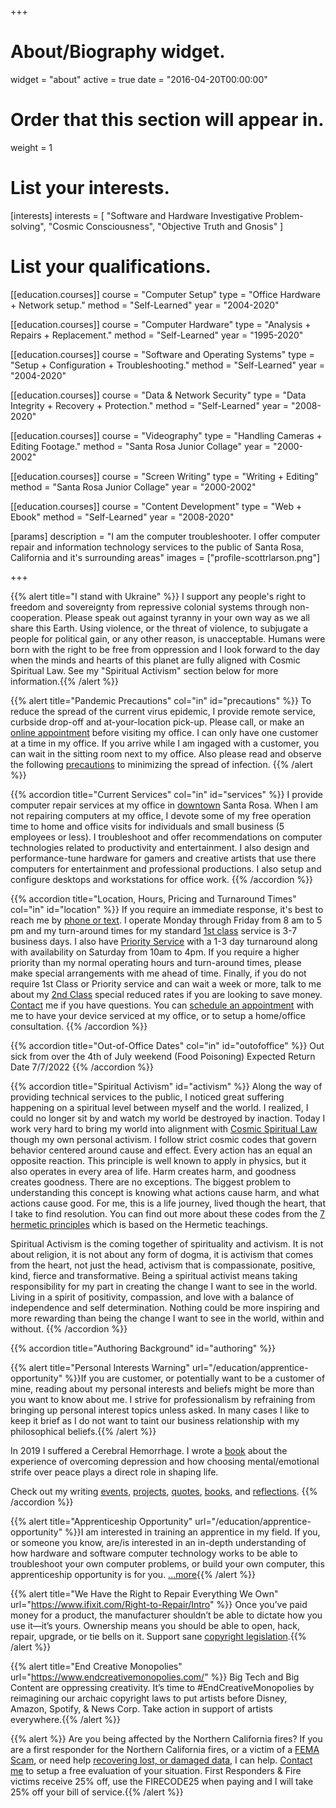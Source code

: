 +++
# About/Biography widget.
widget = "about"
active = true
date = "2016-04-20T00:00:00"

# Order that this section will appear in.
weight = 1

# List your interests.
[interests]
  interests = [
    "Software and Hardware Investigative Problem-solving",
    "Cosmic Consciousness",
    "Objective Truth and Gnosis"
  ]

# List your qualifications.
[[education.courses]]
  course = "Computer Setup"
  type = "Office Hardware + Network setup."
  method = "Self-Learned"
  year = "2004-2020"

[[education.courses]]
  course = "Computer Hardware"
  type = "Analysis + Repairs + Replacement."
  method = "Self-Learned"
  year = "1995-2020"

[[education.courses]]
  course = "Software and Operating Systems"
  type = "Setup + Configuration + Troubleshooting."
  method = "Self-Learned"
  year = "2004-2020"

[[education.courses]]
  course = "Data & Network Security"
  type = "Data Integrity + Recovery + Protection."
  method = "Self-Learned"
  year = "2008-2020"

[[education.courses]]
  course = "Videography"
  type = "Handling Cameras + Editing Footage."
  method = "Santa Rosa Junior Collage"
  year = "2000-2002"

[[education.courses]]
  course = "Screen Writing"
  type = "Writing + Editing"
  method = "Santa Rosa Junior Collage"
  year = "2000-2002"

[[education.courses]]
  course = "Content Development"
  type = "Web + Ebook"
  method = "Self-Learned"
  year = "2008-2020"

[params]
  description = "I am the computer troubleshooter. I offer computer repair and information technology services to the public of Santa Rosa, California and it's surrounding areas"
  images = ["profile-scottrlarson.png"]
  
+++

{{% alert title="I stand with Ukraine" %}} I support any people's right to freedom and sovereignty from repressive colonial systems through non-cooperation. Please speak out against tyranny in your own way as we all share this Earth. Using violence, or the threat of violence, to subjugate a people for political gain, or any other reason, is unacceptable. Humans were born with the right to be free from oppression and I look forward to the day when the minds and hearts of this planet are fully aligned with Cosmic Spiritual Law. See my "Spiritual Activism" section below for more information.{{% /alert %}}

{{% alert title="Pandemic Precautions" col="in" id="precautions" %}} 
To reduce the spread of the current virus epidemic, I provide remote service, curbside drop-off and at-your-location pick-up. Please call, or make an [online appointment](https://harmonizely.com/scottrlarson) before visiting my office. I can only have one customer at a time in my office. If you arrive while I am ingaged with a customer, you can wait in the sitting room next to my office. Also please read and observe the following [precautions](/#precautions) to minimizing the spread of infection.
{{% /alert %}}

{{% accordion title="Current Services" col="in" id="services" %}}
I provide computer repair services at my office in <a href="#contact">downtown</a> Santa Rosa. When I am not repairing computers at my office, I devote some of my free operation time to home and office visits for individuals and small business (5 employees or less). I troubleshoot and offer recommendations on computer technologies related to productivity and entertainment. I also design and performance-tune hardware for gamers and creative artists that use there computers for entertainment and professional productions. I also setup and configure desktops and workstations for office work.
{{% /accordion %}}

{{% accordion title="Location, Hours, Pricing and Turnaround Times" col="in" id="location" %}}
If you require an immediate response, it's best to reach me by [phone or text](#contact). I operate Monday through Friday from 8 am to 5 pm and my turn-around times for my standard [1st class](/#service-repair-rates-turnaround) service is 3-7 business days. I also have [Priority Service](/#service-repair-rates-turnaround) with a 1-3 day turnaround along with availability on Saturday from 10am to 4pm. If you require a higher priority than my normal operating hours and turn-around times, please make special arrangements with me ahead of time. Finally, if you do not require 1st Class or Priority service and can wait a week or more, talk to me about my [2nd Class](/#service-repair-rates-turnaround) special reduced rates if you are looking to save money. <a href="#contact">Contact</a> me if you have questions. You can [schedule an appointment](https://harmonizely.com/scottrlarson) with me to have your device serviced at my office, or to setup a home/office consultation.
{{% /accordion %}}

{{% accordion title="Out-of-Office Dates" col="in" id="outofoffice" %}}
Out sick from over the 4th of July weekend (Food Poisoning) Expected Return Date 7/7/2022
{{% /accordion %}}

{{% accordion title="Spiritual Activism" id="activism" %}}
Along the way of providing technical services to the public, I noticed great suffering happening on a spiritual level between myself and the world. I realized, I could no longer sit by and watch my world be destroyed by inaction. Today I work very hard to bring my world into alignment with <a href="https://www.amazon.com/Cosmic-Universal-Laws-Infinite-Prosperous-ebook/dp/B019MON6MI">Cosmic Spiritual Law</a> though my own personal activism. I follow strict cosmic codes that govern behavior centered around cause and effect. Every action has an equal an opposite reaction. This principle is well known to apply in physics, but it also operates in every area of life. Harm creates harm, and goodness creates goodness. There are no exceptions. The biggest problem to understanding this concept is knowing what actions cause harm, and what actions cause good. For me, this is a life journey, lived though the heart, that I take to find resolution. You can find out more about these codes from the [7 hermetic principles](https://www.amazon.com/Kybalion-Hermetic-Philosophy-Illustrated-Annotated/dp/0943217210?psc=1) which is based on the Hermetic teachings.</p>

Spiritual Activism is the coming together of spirituality and activism. It is not about religion, it is not about any form of dogma, it is activism that comes from the heart, not just the head, activism that is compassionate, positive, kind, fierce and transformative. Being a spiritual activist means taking responsibility for my part in creating the change I want to see in the world. Living in a spirit of positivity, compassion, and love with a balance of independence and self determination. Nothing could be more inspiring and more rewarding than being the change I want to see in the world, within and without.
{{% /accordion %}}

{{% accordion title="Authoring Background" id="authoring" %}}

{{% alert title="Personal Interests Warning" url="/education/apprentice-opportunity" %}}If you are customer, or potentially want to be a customer of mine, reading about my personal interests and beliefs might be more than you want to know about me. I strive for professionalism by refraining from bringing up personal interest topics unless asked. In many cases I like to keep it brief as I do not want to taint our business relationship with my philosophical beliefs.{{% /alert %}}

In 2019 I suffered a Cerebral Hemorrhage. I wrote a [book](/publications/publication-most-improved/) about the experience of overcoming depression and how choosing mental/emotional strife over peace plays a direct role in shaping life.

Check out my writing [events](/events/authoring), [projects](/projects), [quotes](/quotes), [books](/books), and [reflections](/reflections).
{{% /accordion %}}

{{% alert title="Apprenticeship Opportunity" url="/education/apprentice-opportunity" %}}I am interested in training an apprentice in my field. If you, or someone you know, are/is interested in an in-depth understanding of how hardware and software computer technology works to be able to troubleshoot your own computer problems, or build your own computer, this apprenticeship opportunity is for you. [...more](/education/apprentice-opportunity){{% /alert %}}


{{% alert title="We Have the Right to Repair Everything We Own" url="https://www.ifixit.com/Right-to-Repair/Intro" %}}
  Once you’ve paid money for a product, the manufacturer shouldn’t be able to dictate how you use it—it’s yours. Ownership means you should be able to open, hack, repair, upgrade, or tie bells on it.
Support sane [copyright legislation](https://www.fightforthefuture.org/fixcopyright/).{{% /alert %}}

{{% alert title="End Creative Monopolies" url="https://www.endcreativemonopolies.com/" %}}
Big Tech and Big Content are oppressing creativity. It’s time to #EndCreativeMonopolies by reimagining our archaic copyright laws to put artists before Disney, Amazon, Spotify, &amp; News Corp. Take action in support of artists everywhere.{{% /alert %}}

{{% alert %}} Are you being affected by the Northern California fires? If you are a first responder for the Northern California fires, or a victim of a <a href="updates/update-fema-scam">FEMA Scam</a>, or need help <a href="services/data/recovery">recovering lost, or damaged data</a>, I can help. <a href="#contact">Contact me</a> to setup a free evaluation of your situation. First Responders & Fire victims receive 25% off, use the FIRECODE25 when paying and I will take 25% off your bill of service.{{% /alert %}}


